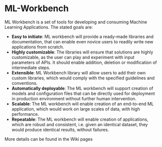 # ML-Workbench
ML Workbench is a set of tools for developing and consuming Machine Learning Applications. The stated goals are:

* **Easy to initiate**: ML workbench will provide a ready-made libraries and documentation, that can enable even novice users to readily write new applications from scratch. 
* **Highly customizable**: The libraries will ensure that solutions are highly customizable, as the user can play and experiment with input parameters of APIs. It should enable addition, deletion or modification of intermediate steps.
* **Extensible**: ML Workbench library will allow users to add their own custom libraries, which would comply with the specified guidelines and conventions.
* **Automatically deployable**: The ML workbench will support creation of models and configuration files that can be directly used for deployment in production environment without further human intervention.
* **Scalable**: The ML workbench will enable creation of an end-to-end ML application, which would work on large scales of data, with high performance.
* **Repeatable**: The ML workbench will enable creation of applications, which are robust and consistent, i.e. given an identical dataset, they would produce identical results, without failures.

More details can be found in the Wiki pages
